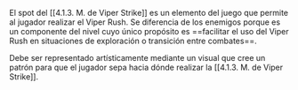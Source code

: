 
El spot del [[4.1.3. M. de Viper Strike]] es un elemento del juego que permite al jugador realizar el Viper Rush. Se diferencia de los enemigos porque es un componente del nivel cuyo único propósito es ==facilitar el uso del Viper Rush en situaciones de exploración o transición entre combates==.

Debe ser representado artísticamente mediante un visual que cree un patrón para que el jugador sepa hacia dónde realizar la [[4.1.3. M. de Viper Strike]].

